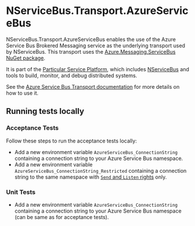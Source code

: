 # NServiceBus.Transport.AzureServiceBus

NServiceBus.Transport.AzureServiceBus enables the use of the Azure Service Bus Brokered Messaging service as the underlying transport used by NServiceBus. 
This transport uses the [Azure.Messaging.ServiceBus NuGet package](https://www.nuget.org/packages/Azure.Messaging.ServiceBus/).

It is part of the [Particular Service Platform](https://particular.net/service-platform), which includes [NServiceBus](https://particular.net/nservicebus) and tools to build, monitor, and debug distributed systems.

See the [Azure Service Bus Transport documentation](https://docs.particular.net/transports/azure-service-bus/) for more details on how to use it.

## Running tests locally

### Acceptance Tests

Follow these steps to run the acceptance tests locally:

* Add a new environment variable `AzureServiceBus_ConnectionString` containing a connection string to your Azure Service Bus namespace.
* Add a new environment variable `AzureServiceBus_ConnectionString_Restricted` containing a connection string to the same namespace with [`Send` and `Listen` rights](https://learn.microsoft.com/en-us/azure/service-bus-messaging/service-bus-sas#shared-access-authorization-policies) only.

### Unit Tests

* Add a new environment variable `AzureServiceBus_ConnectionString` containing a connection string to your Azure Service Bus namespace (can be same as for acceptance tests).
